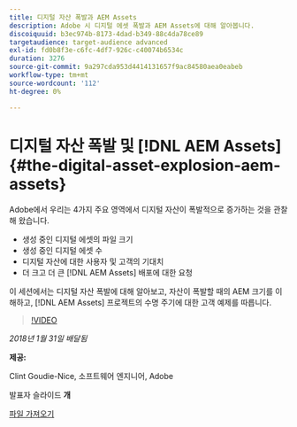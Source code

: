 ```yaml
---
title: 디지털 자산 폭발과 AEM Assets
description: Adobe 시 디지털 에셋 폭발과 AEM Assets에 대해 알아봅니다.
discoiquuid: b3ec974b-8173-4dad-b349-88c4da78ce89
targetaudience: target-audience advanced
exl-id: fd0b8f3e-c6fc-4df7-926c-c40074b6534c
duration: 3276
source-git-commit: 9a297cda953d4414131657f9ac84580aea0eabeb
workflow-type: tm+mt
source-wordcount: '112'
ht-degree: 0%

---
```


# 디지털 자산 폭발 및 [!DNL AEM Assets]{#the-digital-asset-explosion-aem-assets}

Adobe에서 우리는 4가지 주요 영역에서 디지털 자산이 폭발적으로 증가하는 것을 관찰해 왔습니다.

* 생성 중인 디지털 에셋의 파일 크기
* 생성 중인 디지털 에셋 수
* 디지털 자산에 대한 사용자 및 고객의 기대치
* 더 크고 더 큰 [!DNL AEM Assets] 배포에 대한 요청

이 세션에서는 디지털 자산 폭발에 대해 알아보고, 자산이 폭발할 때의 AEM 크기를 이해하고, [!DNL AEM Assets] 프로젝트의 수명 주기에 대한 고객 예제를 따릅니다.

>[!VIDEO](https://video.tv.adobe.com/v/21474/?quality=9)

*2018년 1월 31일 배달됨*

**제공:**

Clint Goudie-Nice, 소프트웨어 엔지니어, Adobe

발표자 슬라이드 **개**

[파일 가져오기](assets/1+30+18+the+digital+asset+explosion+gems.pdf)
<!--
[Get back to the Overview](https://helpx.adobe.com/experience-manager/kt/eseminars/gems/aem-index.html)
-->
